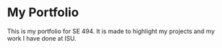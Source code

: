 # My Portfolio
This is my portfolio for SE 494. It is made to highlight my projects and my work I have done at ISU.
